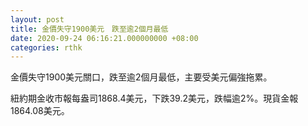 ```yaml
---
layout: post
title: 金價失守1900美元　跌至逾2個月最低
date: 2020-09-24 06:16:21.000000000 +08:00
categories: rthk
---
```


金價失守1900美元關口，跌至逾2個月最低，主要受美元偏強拖累。

紐約期金收市報每盎司1868.4美元，下跌39.2美元，跌幅逾2%。現貨金報1864.08美元。
